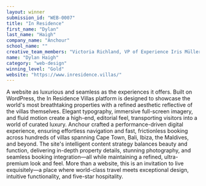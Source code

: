 ```yaml
---
layout: winner
submission_id: "WEB-0007"
title: "In Residence"
first_name: "Dylan"
last_name: "Haigh"
company_name: "Anchour"
school_name: ""
creative_team_members: "Victoria Richland, VP of Experience Iris Müller, UI Designer Kristin Berlehner, Front-End Developer Brianna Davidson, Senior Product Manager Krystle Thomas, Content Strategist Sarah Hayes, Senior Project Manager Aimee Labbe, VP of Client Services"
name: "Dylan Haigh"
category: "web-design"
winning_level: "Gold"
website: "https://www.inresidence.villas/"
---
```


A website as luxurious and seamless as the experiences it offers. Built on WordPress, the In Residence Villas platform is designed to showcase the world's most breathtaking properties with a refined aesthetic reflective of the villas themselves. Elegant typography, immersive full-screen imagery, and fluid motion create a high-end, editorial feel, transporting visitors into a world of curated luxury. Anchour crafted a performance-driven digital experience, ensuring effortless navigation and fast, frictionless booking across hundreds of villas spanning Cape Town, Bali, Ibiza, the Maldives, and beyond. The site's intelligent content strategy balances beauty and function, delivering in-depth property details, stunning photography, and seamless booking integration—all while maintaining a refined, ultra-premium look and feel. More than a website, this is an invitation to live exquisitely—a place where world-class travel meets exceptional design, intuitive functionality, and five-star hospitality.
